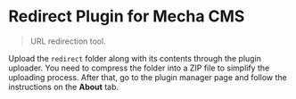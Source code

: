 Redirect Plugin for Mecha CMS
=============================

> URL redirection tool.

Upload the `redirect` folder along with its contents through the plugin uploader. You need to compress the folder into a ZIP file to simplify the uploading process. After that, go to the plugin manager page and follow the instructions on the **About** tab.